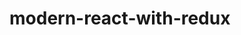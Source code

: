# modern-react-with-redux

<br>
<img height=700 src"https://github.com/Harnoorsingh5/modern-react-with-redux/tree/master/images/AppComponent.png"/>
<br>